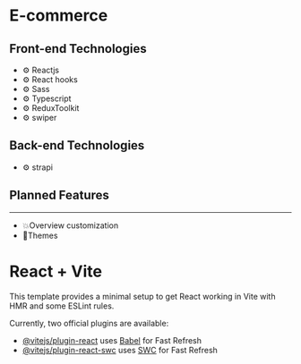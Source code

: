 # E-commerce

## Front-end Technologies
* ⚙️ Reactjs
* ⚙️ React hooks
* ⚙️ Sass
* ⚙️ Typescript
* ⚙️ ReduxToolkit
* ⚙️ swiper

## Back-end Technologies
* ⚙️ strapi


## Planned Features
---
* 💥Overview customization
* 🎨Themes


# React + Vite

This template provides a minimal setup to get React working in Vite with HMR and some ESLint rules.

Currently, two official plugins are available:

- [@vitejs/plugin-react](https://github.com/vitejs/vite-plugin-react/blob/main/packages/plugin-react/README.md) uses [Babel](https://babeljs.io/) for Fast Refresh
- [@vitejs/plugin-react-swc](https://github.com/vitejs/vite-plugin-react-swc) uses [SWC](https://swc.rs/) for Fast Refresh
